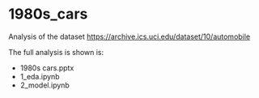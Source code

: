 # 1980s_cars

Analysis of the dataset https://archive.ics.uci.edu/dataset/10/automobile

The full analysis is shown is:
* 1980s cars.pptx
* 1_eda.ipynb
* 2_model.ipynb
